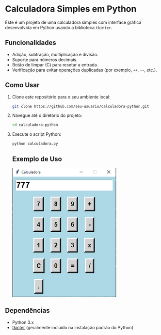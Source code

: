 # Calculadora Simples em Python

Este é um projeto de uma calculadora simples com interface gráfica desenvolvida em Python usando a biblioteca `tkinter`.

## Funcionalidades

- Adição, subtração, multiplicação e divisão.
- Suporte para números decimais.
- Botão de limpar (C) para resetar a entrada.
- Verificação para evitar operações duplicadas (por exemplo, `++`, `--`, etc.).

## Como Usar

1. Clone este repositório para o seu ambiente local:

   ```bash
   git clone https://github.com/seu-usuario/calculadora-python.git
   ```

2. Navegue até o diretório do projeto:

   ```bash
   cd calculadora-python
   ```

3. Execute o script Python:

   ```bash
   python calculadora.py
   ```

   ## Exemplo de Uso

   ![Exemplo de Uso](screenshot.png)

## Dependências

- Python 3.x
- [tkinter](http://_vscodecontentref_/0) (geralmente incluído na instalação padrão do Python)
